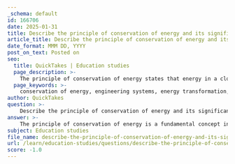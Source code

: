 ```yaml
---
_schema: default
id: 166706
date: 2025-01-31
title: Describe the principle of conservation of energy and its significance in engineering systems.
article_title: Describe the principle of conservation of energy and its significance in engineering systems.
date_format: MMM DD, YYYY
post_on_text: Posted on
seo:
  title: QuickTakes | Education studies
  page_description: >-
    The principle of conservation of energy states that energy in a closed system remains constant and is crucial in engineering for enhancing efficiency, sustainability, and solving problems across various disciplines.
  page_keywords: >-
    conservation of energy, engineering systems, energy transformation, efficiency, sustainability, problem solving, interdisciplinary applications, energy management
author: QuickTakes
question: >-
    Describe the principle of conservation of energy and its significance in engineering systems.
answer: >-
    The principle of conservation of energy is a fundamental concept in physics and engineering that states that the total energy in a closed system remains constant over time. This means that energy cannot be created or destroyed; it can only be transformed from one form to another. The mathematical expression of this principle can be represented as:\n\n$$\nE_{total} = E_{kinetic} + E_{potential}\n$$\n\nIn practical terms, this principle implies that when energy is converted from one form to another—such as from potential energy to kinetic energy—the total amount of energy remains unchanged. For example, when a ball is thrown into the air, its kinetic energy decreases as it rises, while its potential energy increases until it reaches its highest point, where the kinetic energy is at its minimum and potential energy is at its maximum.\n\n### Significance in Engineering Systems\n\n1. **Design Efficiency**: The conservation of energy principle is crucial in the design of engineering systems. Engineers use this principle to create systems that minimize energy waste, leading to more efficient machines and processes. For instance, in mechanical engineering, understanding energy transformations helps in designing engines and turbines that maximize output while minimizing fuel consumption.\n\n2. **Sustainability**: In the context of environmental engineering, the principle of conservation of energy is vital for developing sustainable technologies. By focusing on energy efficiency and renewable energy sources, engineers can create systems that reduce reliance on fossil fuels and lower greenhouse gas emissions.\n\n3. **Problem Solving**: The conservation of energy provides a framework for analyzing and solving engineering problems. By identifying the energy transformations within a system, engineers can predict system behavior, optimize performance, and ensure safety. For example, in structural engineering, understanding how potential energy is converted to kinetic energy can help in assessing the stability of structures under dynamic loads.\n\n4. **Interdisciplinary Applications**: The principle is applicable across various engineering disciplines, including mechanical, electrical, and civil engineering. In electrical engineering, for instance, the conservation of energy is essential for analyzing circuits and understanding how electrical energy is converted to other forms, such as heat or light.\n\n5. **Educational Foundation**: The conservation of energy principle serves as a foundational concept in engineering education, helping students understand the relationships between different forms of energy and the importance of energy management in engineering practices.\n\nIn summary, the principle of conservation of energy is not only a fundamental law of nature but also a critical guideline in engineering that influences design, efficiency, sustainability, and problem-solving across various fields.
subject: Education studies
file_name: describe-the-principle-of-conservation-of-energy-and-its-significance-in-engineering-systems.md
url: /learn/education-studies/questions/describe-the-principle-of-conservation-of-energy-and-its-significance-in-engineering-systems
score: -1.0
---
```


&nbsp;